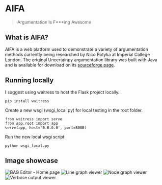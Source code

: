 # AIFA
> Argumentation Is F***ing Awesome

## What is AIFA?
AIFA is a web platform used to demonstrate a variety of argumentation methods currently being researched by Nico Potyka at Imperial College London.
The original Uncertainpy argumentation library was built with Java and is available for download on its [sourceforge page](https://sourceforge.net/projects/attractorproject/).

## Running locally
I suggest using waitress to host the Flask project locally.

`pip install waitress`

Create a new wsgi (wsgi_local.py) for local testing in the root folder.

```
from waitress import serve
from app.root import app
serve(app, host='0.0.0.0', port=8080)
```

Run the new local wsgi script

`python wsgi_local.py`

## Image showcase

![BAG Editor - Home page](https://i.imgur.com/TVJUyN2.png "BAG Editor - Home page")
![Line graph viewer](https://i.imgur.com/bWyT5Dp.png "Line graph viewer")
![Node graph viewer](https://i.imgur.com/rFUuhL0.png "Node graph viewer")
![Verbose output viewer](https://i.imgur.com/8qrrn38.png "Verbose output viewer")
